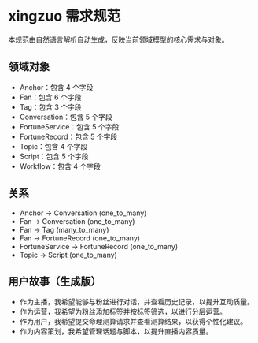 # xingzuo 需求规范

本规范由自然语言解析自动生成，反映当前领域模型的核心需求与对象。

## 领域对象
- Anchor：包含 4 个字段
- Fan：包含 6 个字段
- Tag：包含 3 个字段
- Conversation：包含 5 个字段
- FortuneService：包含 5 个字段
- FortuneRecord：包含 5 个字段
- Topic：包含 4 个字段
- Script：包含 5 个字段
- Workflow：包含 4 个字段

## 关系
- Anchor -> Conversation (one_to_many)
- Fan -> Conversation (one_to_many)
- Fan -> Tag (many_to_many)
- Fan -> FortuneRecord (one_to_many)
- FortuneService -> FortuneRecord (one_to_many)
- Topic -> Script (one_to_many)

## 用户故事（生成版）
- 作为主播，我希望能够与粉丝进行对话，并查看历史记录，以提升互动质量。
- 作为运营，我希望为粉丝添加标签并按标签筛选，以进行分层运营。
- 作为用户，我希望提交命理测算请求并查看测算结果，以获得个性化建议。
- 作为内容策划，我希望管理话题与脚本，以提升直播内容质量。
